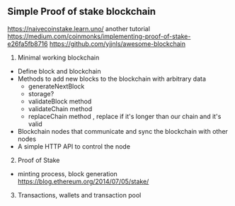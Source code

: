 ## Simple Proof of stake blockchain

https://naivecoinstake.learn.uno/
another tutorial https://medium.com/coinmonks/implementing-proof-of-stake-e26fa5fb8716
https://github.com/yjjnls/awesome-blockchain

01. Minimal working blockchain
- Define block and blockchain
- Methods to add new blocks to the blockchain with arbitrary data
    - generateNextBlock
    - storage?
    - validateBlock method
    - validateChain method
    - replaceChain method , replace if it's longer than our chain and it's valid
- Blockchain nodes that communicate and sync the blockchain with other nodes
- A simple HTTP API to control the node

02. Proof of Stake
- minting process, block generation https://blog.ethereum.org/2014/07/05/stake/

03. Transactions, wallets and transaction pool
